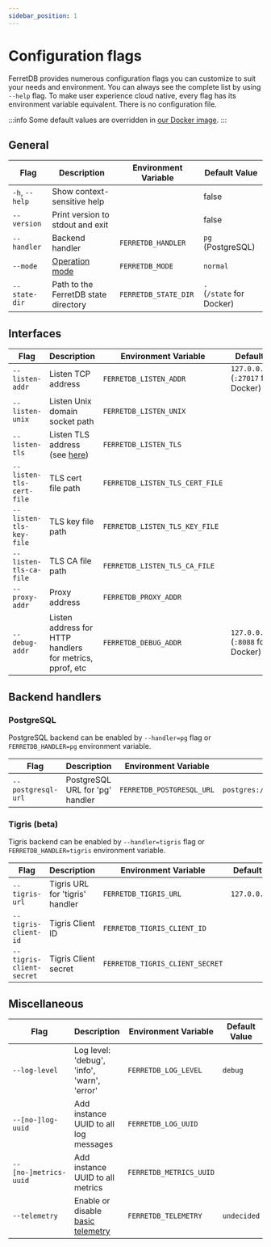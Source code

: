 ```yaml
---
sidebar_position: 1
---
```


# Configuration flags

FerretDB provides numerous configuration flags you can customize to suit your needs and environment.
You can always see the complete list by using `--help` flag.
To make user experience cloud native, every flag has its environment variable equivalent.
There is no configuration file.

:::info
Some default values are overridden in [our Docker image](quickstart-guide/docker.md).
:::

<!-- Keep order in sync with the `--help` output -->

<!-- For <br /> -->
<!-- markdownlint-disable MD033 -->

## General

| Flag           | Description                          | Environment Variable | Default Value                  |
| -------------- | ------------------------------------ | -------------------- | ------------------------------ |
| `-h`, `--help` | Show context-sensitive help          |                      | false                          |
| `--version`    | Print version to stdout and exit     |                      | false                          |
| `--handler`    | Backend handler                      | `FERRETDB_HANDLER`   | `pg` (PostgreSQL)              |
| `--mode`       | [Operation mode](operation-modes.md) | `FERRETDB_MODE`      | `normal`                       |
| `--state-dir`  | Path to the FerretDB state directory | `FERRETDB_STATE_DIR` | `.`<br />(`/state` for Docker) |

## Interfaces

| Flag                     | Description                                              | Environment Variable            | Default Value                                |
| ------------------------ | -------------------------------------------------------- | ------------------------------- | -------------------------------------------- |
| `--listen-addr`          | Listen TCP address                                       | `FERRETDB_LISTEN_ADDR`          | `127.0.0.1:27017`<br />(`:27017` for Docker) |
| `--listen-unix`          | Listen Unix domain socket path                           | `FERRETDB_LISTEN_UNIX`          |                                              |
| `--listen-tls`           | Listen TLS address (see [here](../security.md))          | `FERRETDB_LISTEN_TLS`           |                                              |
| `--listen-tls-cert-file` | TLS cert file path                                       | `FERRETDB_LISTEN_TLS_CERT_FILE` |                                              |
| `--listen-tls-key-file`  | TLS key file path                                        | `FERRETDB_LISTEN_TLS_KEY_FILE`  |                                              |
| `--listen-tls-ca-file`   | TLS CA file path                                         | `FERRETDB_LISTEN_TLS_CA_FILE`   |                                              |
| `--proxy-addr`           | Proxy address                                            | `FERRETDB_PROXY_ADDR`           |                                              |
| `--debug-addr`           | Listen address for HTTP handlers for metrics, pprof, etc | `FERRETDB_DEBUG_ADDR`           | `127.0.0.1:8088`<br />(`:8088` for Docker)   |

## Backend handlers

### PostgreSQL

PostgreSQL backend can be enabled by `--handler=pg` flag or `FERRETDB_HANDLER=pg` environment variable.

| Flag               | Description                     | Environment Variable      | Default Value                        |
| ------------------ | ------------------------------- | ------------------------- | ------------------------------------ |
| `--postgresql-url` | PostgreSQL URL for 'pg' handler | `FERRETDB_POSTGRESQL_URL` | `postgres://127.0.0.1:5432/ferretdb` |

### Tigris (beta)

Tigris backend can be enabled by `--handler=tigris` flag or `FERRETDB_HANDLER=tigris` environment variable.

| Flag                     | Description                     | Environment Variable            | Default Value    |
| ------------------------ | ------------------------------- | ------------------------------- | ---------------- |
| `--tigris-url`           | Tigris URL for 'tigris' handler | `FERRETDB_TIGRIS_URL`           | `127.0.0.1:8081` |
| `--tigris-client-id`     | Tigris Client ID                | `FERRETDB_TIGRIS_CLIENT_ID`     |                  |
| `--tigris-client-secret` | Tigris Client secret            | `FERRETDB_TIGRIS_CLIENT_SECRET` |                  |

## Miscellaneous

| Flag                  | Description                                       | Environment Variable    | Default Value |
| --------------------- | ------------------------------------------------- | ----------------------- | ------------- |
| `--log-level`         | Log level: 'debug', 'info', 'warn', 'error'       | `FERRETDB_LOG_LEVEL`    | `debug`       |
| `--[no-]log-uuid`     | Add instance UUID to all log messages             | `FERRETDB_LOG_UUID`     |               |
| `--[no-]metrics-uuid` | Add instance UUID to all metrics                  | `FERRETDB_METRICS_UUID` |               |
| `--telemetry`         | Enable or disable [basic telemetry](telemetry.md) | `FERRETDB_TELEMETRY`    | `undecided`   |

<!-- Do not document `--test-XXX` flags here -->

<!-- markdownlint-enable MD033 -->

